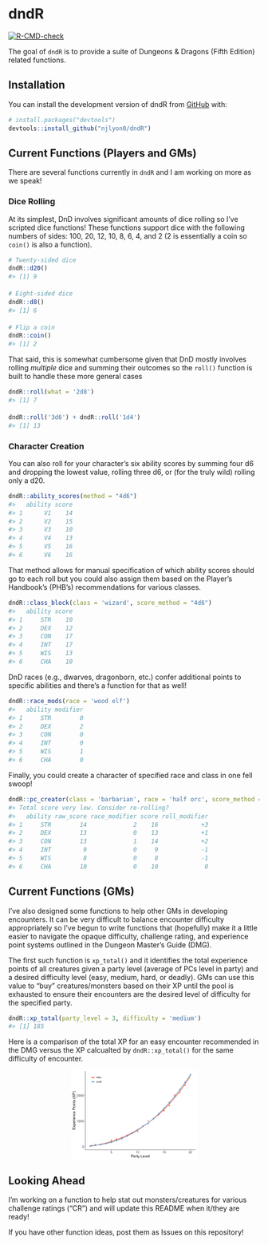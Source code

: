 
<!-- README.md is generated from README.Rmd. Please edit that file -->

# dndR

<!-- badges: start -->

[![R-CMD-check](https://github.com/njlyon0/dndR/workflows/R-CMD-check/badge.svg)](https://github.com/njlyon0/dndR/actions)
<!-- badges: end -->

The goal of `dndR` is to provide a suite of Dungeons & Dragons (Fifth
Edition) related functions.

## Installation

You can install the development version of dndR from
[GitHub](https://github.com/) with:

``` r
# install.packages("devtools")
devtools::install_github("njlyon0/dndR")
```

## Current Functions (Players and GMs)

There are several functions currently in `dndR` and I am working on more
as we speak!

### Dice Rolling

At its simplest, DnD involves significant amounts of dice rolling so
I’ve scripted dice functions! These functions support dice with the
following numbers of sides: 100, 20, 12, 10, 8, 6, 4, and 2 (2 is
essentially a coin so `coin()` is also a function).

``` r
# Twenty-sided dice
dndR::d20()
#> [1] 9

# Eight-sided dice
dndR::d8()
#> [1] 6

# Flip a coin
dndR::coin()
#> [1] 2
```

That said, this is somewhat cumbersome given that DnD mostly involves
rolling *multiple* dice and summing their outcomes so the `roll()`
function is built to handle these more general cases

``` r
dndR::roll(what = '2d8')
#> [1] 7

dndR::roll('3d6') + dndR::roll('1d4')
#> [1] 13
```

### Character Creation

You can also roll for your character’s six ability scores by summing
four d6 and dropping the lowest value, rolling three d6, or (for the
truly wild) rolling only a d20.

``` r
dndR::ability_scores(method = "4d6")
#>   ability score
#> 1      V1    14
#> 2      V2    15
#> 3      V3    10
#> 4      V4    13
#> 5      V5    16
#> 6      V6    16
```

That method allows for manual specification of which ability scores
should go to each roll but you could also assign them based on the
Player’s Handbook’s (PHB’s) recommendations for various classes.

``` r
dndR::class_block(class = 'wizard', score_method = "4d6")
#>   ability score
#> 1     STR    10
#> 2     DEX    12
#> 3     CON    17
#> 4     INT    17
#> 5     WIS    13
#> 6     CHA    10
```

DnD races (e.g., dwarves, dragonborn, etc.) confer additional points to
specific abilities and there’s a function for that as well!

``` r
dndR::race_mods(race = 'wood elf')
#>   ability modifier
#> 1     STR        0
#> 2     DEX        2
#> 3     CON        0
#> 4     INT        0
#> 5     WIS        1
#> 6     CHA        0
```

Finally, you could create a character of specified race and class in one
fell swoop!

``` r
dndR::pc_creator(class = 'barbarian', race = 'half orc', score_method = "4d6")
#> Total score very low. Consider re-rolling?
#>   ability raw_score race_modifier score roll_modifier
#> 1     STR        14             2    16            +3
#> 2     DEX        13             0    13            +1
#> 3     CON        13             1    14            +2
#> 4     INT         9             0     9            -1
#> 5     WIS         8             0     8            -1
#> 6     CHA        10             0    10             0
```

## Current Functions (GMs)

I’ve also designed some functions to help other GMs in developing
encounters. It can be very difficult to balance encounter difficulty
appropriately so I’ve begun to write functions that (hopefully) make it
a little easier to navigate the opaque difficulty, challenge rating, and
experience point systems outlined in the Dungeon Master’s Guide (DMG).

The first such function is `xp_total()` and it identifies the total
experience points of all creatures given a party level (average of PCs
level in party) and a desired difficulty level (easy, medium, hard, or
deadly). GMs can use this value to “buy” creatures/monsters based on
their XP until the pool is exhausted to ensure their encounters are the
desired level of difficulty for the specified party.

``` r
dndR::xp_total(party_level = 3, difficulty = 'medium')
#> [1] 185
```

Here is a comparison of the total XP for an easy encounter recommended
in the DMG versus the XP calcualted by `dndR::xp_total()` for the same
difficulty of encounter.

<img src="man/figures/README-xp_demo-1.png" width="50%" style="display: block; margin: auto;" />

## Looking Ahead

I’m working on a function to help stat out monsters/creatures for
various challenge ratings (“CR”) and will update this README when
it/they are ready!

If you have other function ideas, post them as Issues on this
repository!
